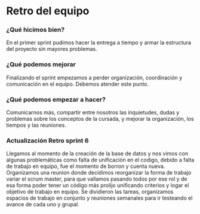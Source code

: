 # Retro del equipo

### ¿Qué hicimos bien?

En el primer sprint pudimos hacer la entrega a tiempo y armar la estructura del proyecto sin mayores problemas.

### ¿Qué podemos mejorar

Finalizando el sprint empezamos a perder organización, coordinación y comunicación en el equipo. Debemos atender este punto.

### ¿Qué podemos empezar a hacer?

Comunicarnos más, compartir entre nosotros las inquietudes, dudas y problemas sobre los conceptos de la cursada, y mejorar la organización, los tiempos y las reuniones.

### Actualización Retro sprint 6

Llegamos al momento de la creación de la base de datos y nos vimos con algunas problemáticas como falta de unificación en el codigo, debido a falta de trabajo en equipo, fue el momento de borron y cuenta nueva. Organizamos una reunion donde decidimos reorganizar la forma de trabajo variar el scrum master, para que vallamos pasando todos por ese rol y de esa forma poder tener un código más prolijo unificando criterios y logar el objetivo de trabajo en equipo.
 Se dividieron las tareas, organizamos espacios de trabajo en conjunto y reuniones semanales para ir testeando el avance de cada uno y grupal.
 